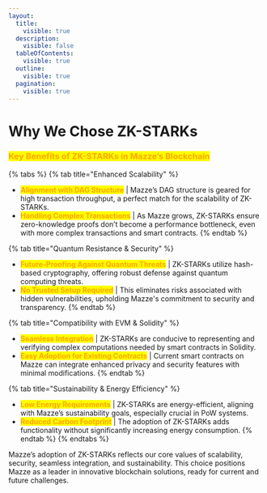 ```yaml
---
layout:
  title:
    visible: true
  description:
    visible: false
  tableOfContents:
    visible: true
  outline:
    visible: true
  pagination:
    visible: true
---
```


# Why We Chose ZK-STARKs

### <mark style="color:orange;">**Key Benefits of ZK-STARKs in Mazze’s Blockchain**</mark>

{% tabs %}
{% tab title="Enhanced Scalability" %}
* <mark style="color:orange;">**Alignment with DAG Structure**</mark> | Mazze’s DAG structure is geared for high transaction throughput, a perfect match for the scalability of ZK-STARKs.
* <mark style="color:orange;">**Handling Complex Transactions**</mark> | As Mazze grows, ZK-STARKs ensure zero-knowledge proofs don’t become a performance bottleneck, even with more complex transactions and smart contracts.
{% endtab %}

{% tab title="Quantum Resistance & Security" %}
* <mark style="color:orange;">**Future-Proofing Against Quantum Threats**</mark> | ZK-STARKs utilize hash-based cryptography, offering robust defense against quantum computing threats.
* <mark style="color:orange;">**No Trusted Setup Required**</mark> | This eliminates risks associated with hidden vulnerabilities, upholding Mazze's commitment to security and transparency.
{% endtab %}

{% tab title="Compatibility with EVM & Solidity" %}
* <mark style="color:orange;">**Seamless Integration**</mark> | ZK-STARKs are conducive to representing and verifying complex computations needed by smart contracts in Solidity.
* <mark style="color:orange;">**Easy Adoption for Existing Contracts**</mark> | Current smart contracts on Mazze can integrate enhanced privacy and security features with minimal modifications.
{% endtab %}

{% tab title="Sustainability & Energy Efficiency" %}
* <mark style="color:orange;">**Low Energy Requirements**</mark> | ZK-STARKs are energy-efficient, aligning with Mazze’s sustainability goals, especially crucial in PoW systems.
* <mark style="color:orange;">**Reduced Carbon Footprint**</mark> | The adoption of ZK-STARKs adds functionality without significantly increasing energy consumption.
{% endtab %}
{% endtabs %}

Mazze’s adoption of ZK-STARKs reflects our core values of scalability, security, seamless integration, and sustainability. This choice positions Mazze as a leader in innovative blockchain solutions, ready for current and future challenges.
